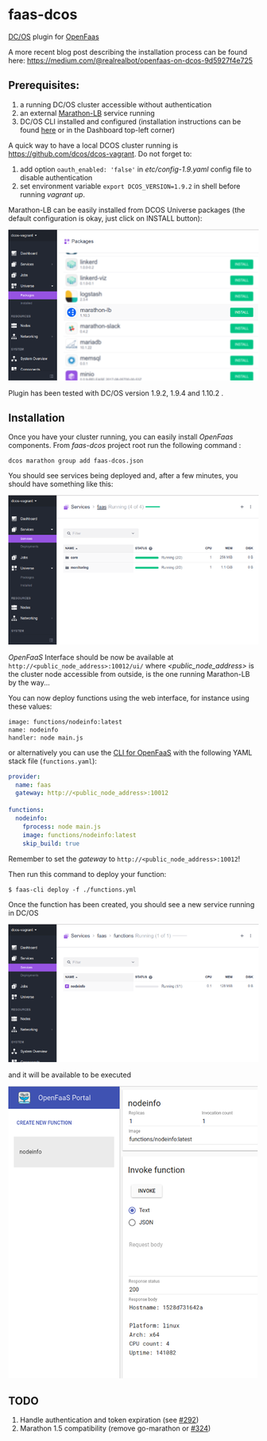 # faas-dcos
[DC/OS](https://dcos.io/) plugin for [OpenFaas](https://github.com/openfaas/faas)

A more recent blog post describing the installation process can be found here: https://medium.com/@realrealbot/openfaas-on-dcos-9d5927f4e725

## Prerequisites:
1. a running DC/OS cluster accessible without authentication
1. an external [Marathon-LB](https://dcos.io/docs/1.9/networking/marathon-lb/) service running
1. DC/OS CLI installed and configured (installation instructions can be found [here](https://dcos.io/docs/1.9/cli/install/) or in the Dashboard top-left corner)

A quick way to have a local DCOS cluster running is https://github.com/dcos/dcos-vagrant. Do not forget to:
1. add option ```oauth_enabled: 'false'``` in _etc/config-1.9.yaml_ config file to disable authentication
1. set environment variable ```export DCOS_VERSION=1.9.2``` in shell before running _vagrant up_.

Marathon-LB can be easily installed from DCOS Universe packages (the default configuration is okay, just click on INSTALL button):

![Marathon-LB in Universe](docs/images/mlb.png?raw=true "Marathon-LB in Universe")

Plugin has been tested with DC/OS version 1.9.2, 1.9.4 and 1.10.2 .

## Installation

Once you have your cluster running, you can easily install _OpenFaas_ components. From _faas-dcos_ project root run the following command :
```
dcos marathon group add faas-dcos.json
```

You should see services being deployed and, after a few minutes, you should have something like this:

![OpenFaas running](docs/images/install.png?raw=true "OpenFaas running")

_OpenFaaS_ Interface should be now be available at `http://<public_node_address>:10012/ui/` where _<public_node_address>_ is the cluster node accessible from outside, is the one running Marathon-LB by the way...

You can now deploy functions using the web interface, for instance using these values:
```
image: functions/nodeinfo:latest  
name: nodeinfo  
handler: node main.js
```

or alternatively you can use the [CLI for OpenFaaS](https://github.com/openfaas/faas-cli) with the following YAML stack file (```functions.yaml```):

```yaml
provider:
  name: faas
  gateway: http://<public_node_address>:10012

functions:
  nodeinfo:
    fprocess: node main.js
    image: functions/nodeinfo:latest
    skip_build: true
```
Remember to set the _gateway_ to `http://<public_node_address>:10012`!

Then run this command to deploy your function:

```
$ faas-cli deploy -f ./functions.yml
```

Once the function has been created, you should see a new service running in DC/OS

![Function running](docs/images/function.png?raw=true "Function running")

and it will be available to be executed

![Function invoked](docs/images/invoke.png?raw=true "Function invoked")

## TODO
1. Handle authentication and token expiration (see [#292](https://github.com/gambol99/go-marathon/issues/292))
1. Marathon 1.5 compatibility (remove go-marathon or [#324](https://github.com/gambol99/go-marathon/issues/324))
